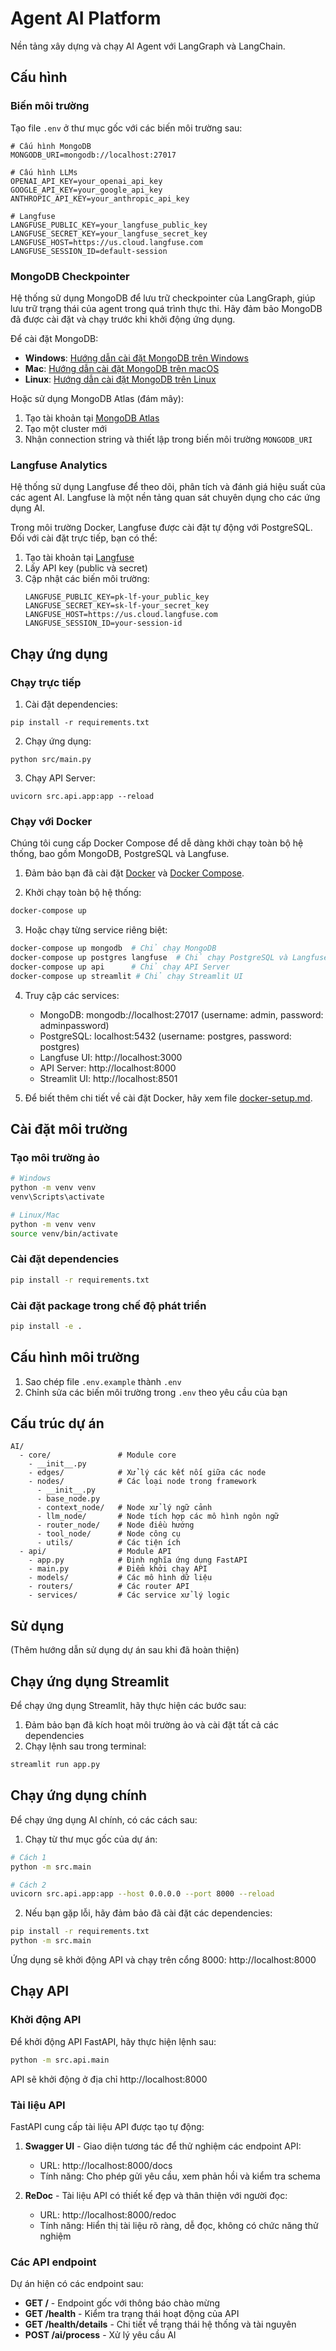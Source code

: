 # Agent AI Platform

Nền tảng xây dựng và chạy AI Agent với LangGraph và LangChain.

## Cấu hình

### Biến môi trường

Tạo file `.env` ở thư mục gốc với các biến môi trường sau:

```
# Cấu hình MongoDB
MONGODB_URI=mongodb://localhost:27017

# Cấu hình LLMs
OPENAI_API_KEY=your_openai_api_key
GOOGLE_API_KEY=your_google_api_key
ANTHROPIC_API_KEY=your_anthropic_api_key

# Langfuse
LANGFUSE_PUBLIC_KEY=your_langfuse_public_key
LANGFUSE_SECRET_KEY=your_langfuse_secret_key
LANGFUSE_HOST=https://us.cloud.langfuse.com
LANGFUSE_SESSION_ID=default-session
```

### MongoDB Checkpointer

Hệ thống sử dụng MongoDB để lưu trữ checkpointer của LangGraph, giúp lưu trữ trạng thái của agent trong quá trình thực thi. Hãy đảm bảo MongoDB đã được cài đặt và chạy trước khi khởi động ứng dụng.

Để cài đặt MongoDB:
- **Windows**: [Hướng dẫn cài đặt MongoDB trên Windows](https://www.mongodb.com/docs/manual/tutorial/install-mongodb-on-windows/)
- **Mac**: [Hướng dẫn cài đặt MongoDB trên macOS](https://www.mongodb.com/docs/manual/tutorial/install-mongodb-on-os-x/)
- **Linux**: [Hướng dẫn cài đặt MongoDB trên Linux](https://www.mongodb.com/docs/manual/administration/install-on-linux/)

Hoặc sử dụng MongoDB Atlas (đám mây):
1. Tạo tài khoản tại [MongoDB Atlas](https://www.mongodb.com/cloud/atlas)
2. Tạo một cluster mới
3. Nhận connection string và thiết lập trong biến môi trường `MONGODB_URI`

### Langfuse Analytics

Hệ thống sử dụng Langfuse để theo dõi, phân tích và đánh giá hiệu suất của các agent AI. Langfuse là một nền tảng quan sát chuyên dụng cho các ứng dụng AI.

Trong môi trường Docker, Langfuse được cài đặt tự động với PostgreSQL. Đối với cài đặt trực tiếp, bạn có thể:

1. Tạo tài khoản tại [Langfuse](https://langfuse.com)
2. Lấy API key (public và secret)
3. Cập nhật các biến môi trường:
   ```
   LANGFUSE_PUBLIC_KEY=pk-lf-your_public_key
   LANGFUSE_SECRET_KEY=sk-lf-your_secret_key
   LANGFUSE_HOST=https://us.cloud.langfuse.com
   LANGFUSE_SESSION_ID=your-session-id
   ```

## Chạy ứng dụng

### Chạy trực tiếp

1. Cài đặt dependencies:
```
pip install -r requirements.txt
```

2. Chạy ứng dụng:
```
python src/main.py
```

3. Chạy API Server:
```
uvicorn src.api.app:app --reload
```

### Chạy với Docker

Chúng tôi cung cấp Docker Compose để dễ dàng khởi chạy toàn bộ hệ thống, bao gồm MongoDB, PostgreSQL và Langfuse.

1. Đảm bảo bạn đã cài đặt [Docker](https://www.docker.com/get-started) và [Docker Compose](https://docs.docker.com/compose/install/).

2. Khởi chạy toàn bộ hệ thống:
```bash
docker-compose up
```

3. Hoặc chạy từng service riêng biệt:
```bash
docker-compose up mongodb  # Chỉ chạy MongoDB
docker-compose up postgres langfuse  # Chỉ chạy PostgreSQL và Langfuse
docker-compose up api      # Chỉ chạy API Server
docker-compose up streamlit # Chỉ chạy Streamlit UI
```

4. Truy cập các services:
   - MongoDB: mongodb://localhost:27017 (username: admin, password: adminpassword)
   - PostgreSQL: localhost:5432 (username: postgres, password: postgres)
   - Langfuse UI: http://localhost:3000
   - API Server: http://localhost:8000
   - Streamlit UI: http://localhost:8501

5. Để biết thêm chi tiết về cài đặt Docker, hãy xem file [docker-setup.md](docker-setup.md).

## Cài đặt môi trường

### Tạo môi trường ảo
```bash
# Windows
python -m venv venv
venv\Scripts\activate

# Linux/Mac
python -m venv venv
source venv/bin/activate
```

### Cài đặt dependencies
```bash
pip install -r requirements.txt
```

### Cài đặt package trong chế độ phát triển
```bash
pip install -e .
```

## Cấu hình môi trường
1. Sao chép file `.env.example` thành `.env`
2. Chỉnh sửa các biến môi trường trong `.env` theo yêu cầu của bạn

## Cấu trúc dự án
```
AI/
  - core/               # Module core
    - __init__.py
    - edges/            # Xử lý các kết nối giữa các node
    - nodes/            # Các loại node trong framework
      - __init__.py
      - base_node.py
      - context_node/   # Node xử lý ngữ cảnh
      - llm_node/       # Node tích hợp các mô hình ngôn ngữ
      - router_node/    # Node điều hướng
      - tool_node/      # Node công cụ
      - utils/          # Các tiện ích
  - api/                # Module API
    - app.py            # Định nghĩa ứng dụng FastAPI
    - main.py           # Điểm khởi chạy API
    - models/           # Các mô hình dữ liệu
    - routers/          # Các router API
    - services/         # Các service xử lý logic
```

## Sử dụng
(Thêm hướng dẫn sử dụng dự án sau khi đã hoàn thiện) 

## Chạy ứng dụng Streamlit

Để chạy ứng dụng Streamlit, hãy thực hiện các bước sau:

1. Đảm bảo bạn đã kích hoạt môi trường ảo và cài đặt tất cả các dependencies
2. Chạy lệnh sau trong terminal:

```bash
streamlit run app.py
```

## Chạy ứng dụng chính

Để chạy ứng dụng AI chính, có các cách sau:

1. Chạy từ thư mục gốc của dự án:
```bash
# Cách 1
python -m src.main

# Cách 2
uvicorn src.api.app:app --host 0.0.0.0 --port 8000 --reload
```

2. Nếu bạn gặp lỗi, hãy đảm bảo đã cài đặt các dependencies:
```bash
pip install -r requirements.txt
python -m src.main
```

Ứng dụng sẽ khởi động API và chạy trên cổng 8000: http://localhost:8000

## Chạy API

### Khởi động API

Để khởi động API FastAPI, hãy thực hiện lệnh sau:

```bash
python -m src.api.main
```

API sẽ khởi động ở địa chỉ http://localhost:8000

### Tài liệu API

FastAPI cung cấp tài liệu API được tạo tự động:

1. **Swagger UI** - Giao diện tương tác để thử nghiệm các endpoint API:
   - URL: http://localhost:8000/docs
   - Tính năng: Cho phép gửi yêu cầu, xem phản hồi và kiểm tra schema

2. **ReDoc** - Tài liệu API có thiết kế đẹp và thân thiện với người đọc:
   - URL: http://localhost:8000/redoc
   - Tính năng: Hiển thị tài liệu rõ ràng, dễ đọc, không có chức năng thử nghiệm

### Các API endpoint

Dự án hiện có các endpoint sau:

- **GET /** - Endpoint gốc với thông báo chào mừng
- **GET /health** - Kiểm tra trạng thái hoạt động của API
- **GET /health/details** - Chi tiết về trạng thái hệ thống và tài nguyên
- **POST /ai/process** - Xử lý yêu cầu AI